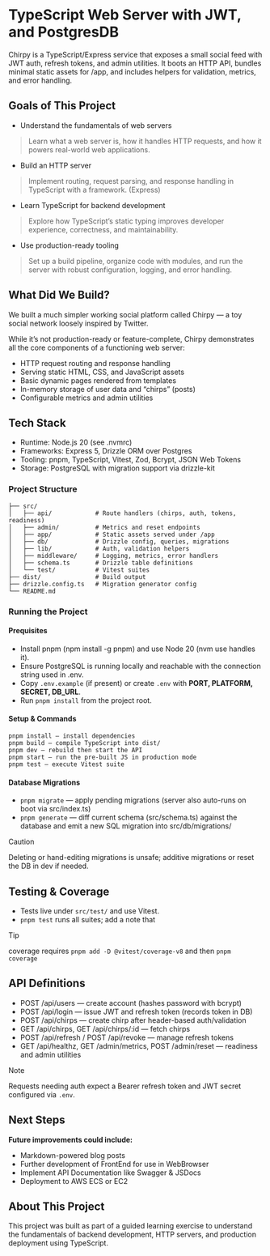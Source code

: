 # TypeScript Web Server with JWT, and PostgresDB

Chirpy is a TypeScript/Express service that exposes a small social feed with JWT auth, refresh tokens, and admin utilities. It boots an HTTP API, bundles minimal static assets for /app, and includes helpers for validation, metrics, and error handling.

## Goals of This Project

- Understand the fundamentals of web servers
> Learn what a web server is, how it handles HTTP requests, and how it powers real-world web applications.

- Build an HTTP server 
> Implement routing, request parsing, and response handling in TypeScript with a framework. (Express)

- Learn TypeScript for backend development
> Explore how TypeScript’s static typing improves developer experience, correctness, and maintainability.

- Use production-ready tooling
> Set up a build pipeline, organize code with modules, and run the server with robust configuration, logging, and error handling.

## What Did We Build?

We built a much simpler working social platform called Chirpy — a toy social network loosely inspired by Twitter.

While it’s not production-ready or feature-complete, Chirpy demonstrates all the core components of a functioning web server:

- HTTP request routing and response handling
- Serving static HTML, CSS, and JavaScript assets
- Basic dynamic pages rendered from templates
- In-memory storage of user data and “chirps” (posts)
- Configurable metrics and admin utilities

## Tech Stack

- Runtime: Node.js 20 (see .nvmrc)
- Frameworks: Express 5, Drizzle ORM over Postgres
- Tooling: pnpm, TypeScript, Vitest, Zod, Bcrypt, JSON Web Tokens
- Storage: PostgreSQL with migration support via drizzle-kit

### Project Structure

```
├── src/
│   ├── api/            # Route handlers (chirps, auth, tokens, readiness)
│   ├── admin/          # Metrics and reset endpoints
│   ├── app/            # Static assets served under /app
│   ├── db/             # Drizzle config, queries, migrations
│   ├── lib/            # Auth, validation helpers
│   ├── middleware/     # Logging, metrics, error handlers
│   ├── schema.ts       # Drizzle table definitions
│   └── test/           # Vitest suites
├── dist/               # Build output
├── drizzle.config.ts   # Migration generator config
└── README.md

```

### Running the Project

####  Prequisites


- Install pnpm (npm install -g pnpm) and use Node 20 (nvm use handles it).
- Ensure PostgreSQL is running locally and reachable with the connection string used in .env.
- Copy `.env.example` (if present) or create `.env` with **PORT, PLATFORM, SECRET, DB_URL**.
- Run `pnpm install` from the project root.


#### Setup & Commands

```
pnpm install — install dependencies
pnpm build — compile TypeScript into dist/
pnpm dev — rebuild then start the API
pnpm start — run the pre-built JS in production mode
pnpm test — execute Vitest suite
```

#### Database Migrations
- `pnpm migrate` — apply pending migrations (server also auto-runs on boot via src/index.ts)
- `pnpm generate` — diff current schema (src/schema.ts) against the database and emit a new SQL migration into src/db/migrations/
> [!Caution]
> Deleting or hand-editing migrations is unsafe; additive migrations or reset the DB in dev if needed.

## Testing & Coverage

- Tests live under `src/test/` and use Vitest.
- `pnpm test` runs all suites; add a note that 
> [!Tip]
> coverage requires `pnpm add -D @vitest/coverage-v8` and then `pnpm coverage` 

## API Definitions

- POST /api/users — create account (hashes password with bcrypt)
- POST /api/login — issue JWT and refresh token (records token in DB)
- POST /api/chirps — create chirp after header-based auth/validation
- GET /api/chirps, GET /api/chirps/:id — fetch chirps
- POST /api/refresh / POST /api/revoke — manage refresh tokens
- GET /api/healthz, GET /admin/metrics, POST /admin/reset — readiness and admin utilities
> [!Note]
> Requests needing auth expect a Bearer refresh token and JWT secret configured via `.env`.

## Next Steps

**Future improvements could include:**

- Markdown-powered blog posts
- Further development of FrontEnd for use in WebBrowser
- Implement API Documentation like Swagger & JSDocs
- Deployment to AWS ECS or EC2

## About This Project

This project was built as part of a guided learning exercise to understand the fundamentals of backend development, HTTP servers, and production deployment using TypeScript.